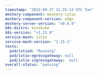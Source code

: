 ```yaml
---
timestamp: "2022-09-27 11:25:13 UTC Tue"
meshery-component: meshery-istio
meshery-component-version: edge
meshery-server-version: "v0.6.9"
k8s-distro: minikube
k8s-version: "v1.23.9"
service-mesh: istio
service-mesh-version: "1.15.1"
tests:
  pod/istiod: "Running"
  pod/istio-egressgateway: null
  pod/istio-ingressgateway:  null
overall-status: "passing"
---
```

